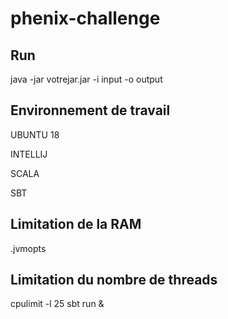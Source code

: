 # phenix-challenge



## Run


java -jar votrejar.jar -i input -o output


## Environnement de travail


  UBUNTU 18
  
  INTELLIJ
  
  SCALA
  
  SBT


## Limitation de la RAM

.jvmopts

## Limitation du nombre de threads

cpulimit -l 25 sbt run &








